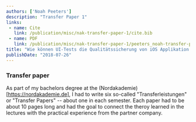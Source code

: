 ```yaml
---
authors: ['Noah Peeters']
description: "Transfer Paper 1"
links:
 - name: Cite
   link: /publication/misc/nak-transfer-paper-1/cite.bib
 - name: PDF
   link: /publication/misc/nak-transfer-paper-1/peeters_noah-transfer-paper-1.pdf
title: "Wie können UI-Tests die Qualitätssicherung von iOS Applikation verbessern?"
publishDate: "2018-07-26"
---
```


### Transfer paper

As part of my bachelors degree at the (Nordakademie)[https://nordakademie.de], I had to write six so-called "Transferleistungen" or "Transfer Papers" -- about one in each semester. Each paper had to be about 10 pages long and had the goal to connect the theroy learned in the lectures with the practical experience from the partner company.
